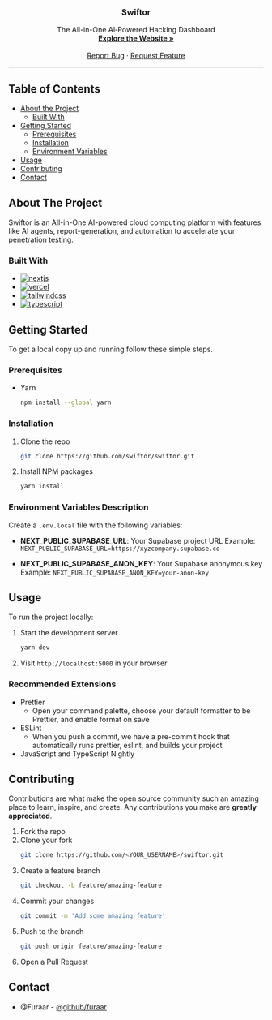 <a name="readme-top"></a>

<div align="center">
  <h3 align="center">Swiftor</h3>
  <p align="center">
    The All-in-One AI‑Powered Hacking Dashboard
    <br />
    <a href="https://swiftor.io"><strong>Explore the Website »</strong></a>
    <br />
    <br />
    <a href="https://github.com/furaar/swiftor/issues">Report Bug</a>
    ·
    <a href="https://github.com/furaar/swiftor/issues">Request Feature</a>
  </p>
</div>

---

## Table of Contents

- [About the Project](#about-the-project)
  - [Built With](#built-with)
- [Getting Started](#getting-started)
  - [Prerequisites](#prerequisites)
  - [Installation](#installation)
  - [Environment Variables](#environment-variables-description)
- [Usage](#usage)
- [Contributing](#contributing)
- [Contact](#contact)

## About The Project

Swiftor is an All-in-One AI-powered cloud computing platform with features like AI agents, report-generation, and automation to accelerate your penetration testing.

### Built With

- [![nextjs][nextjs]][nextjs-url]
- [![vercel][vercel]][vercel-url]
- [![tailwindcss][tailwindcss]][tailwindcss-url]
- [![typescript][typescript]][typescript-url]

## Getting Started

To get a local copy up and running follow these simple steps.

### Prerequisites

- Yarn
  ```sh
  npm install --global yarn
  ```

### Installation

1. Clone the repo
   ```sh
   git clone https://github.com/swiftor/swiftor.git
   ```
2. Install NPM packages
   ```sh
   yarn install
   ```

### Environment Variables Description

Create a `.env.local` file with the following variables:

- **NEXT_PUBLIC_SUPABASE_URL**: Your Supabase project URL
  Example: `NEXT_PUBLIC_SUPABASE_URL=https://xyzcompany.supabase.co`

- **NEXT_PUBLIC_SUPABASE_ANON_KEY**: Your Supabase anonymous key
  Example: `NEXT_PUBLIC_SUPABASE_ANON_KEY=your-anon-key`

## Usage

To run the project locally:

1. Start the development server
   ```sh
   yarn dev
   ```
2. Visit `http://localhost:5000` in your browser

### Recommended Extensions

- Prettier
  - Open your command palette, choose your default formatter to be Prettier, and enable format on save
- ESLint
  - When you push a commit, we have a pre-commit hook that automatically runs prettier, eslint, and builds your project
- JavaScript and TypeScript Nightly

## Contributing

Contributions are what make the open source community such an amazing place to learn, inspire, and create. Any contributions you make are **greatly appreciated**.

1. Fork the repo
2. Clone your fork
   ```sh
   git clone https://github.com/<YOUR_USERNAME>/swiftor.git
   ```
3. Create a feature branch
   ```sh
   git checkout -b feature/amazing-feature
   ```
4. Commit your changes
   ```sh
   git commit -m 'Add some amazing feature'
   ```
5. Push to the branch
   ```sh
   git push origin feature/amazing-feature
   ```
6. Open a Pull Request

## Contact

- @Furaar - [@github/furaar](https://github.com/furaar)

[typescript]: https://img.shields.io/badge/typescript-%23007ACC.svg?style=for-the-badge&logo=typescript&logoColor=white
[typescript-url]: https://www.typescriptlang.org/
[vercel]: https://img.shields.io/badge/Vercel-%23000000.svg?style=for-the-badge&logo=vercel&logoColor=white
[vercel-url]: https://vercel.com/
[nextjs]: https://img.shields.io/badge/Next.js-%23000000.svg?style=for-the-badge&logo=next.js&logoColor=white
[nextjs-url]: https://nextjs.org/
[tailwindcss]: https://img.shields.io/badge/Tailwind_CSS-%231a202c.svg?style=for-the-badge&logo=tailwind-css&logoColor=white
[tailwindcss-url]: https://tailwindcss.com/
